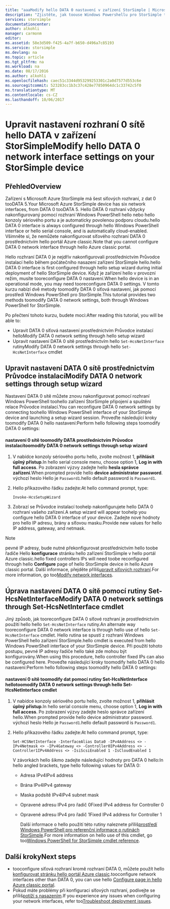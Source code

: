 ```yaml
---
title: "aaaModify hello DATA 0 nastavení v zařízení StorSimple | Microsoft Docs"
description: "Zjistěte, jak toouse Windows Powershellu pro StorSimple tooreconfigure hello síťového rozhraní DATA 0 v zařízení StorSimple."
services: storsimple
documentationcenter: 
author: alkohli
manager: carmonm
editor: 
ms.assetid: 58e3d509-f425-4a7f-b650-d496a7c85193
ms.service: storsimple
ms.devlang: na
ms.topic: article
ms.tgt_pltfrm: na
ms.workload: na
ms.date: 08/17/2016
ms.author: alkohli
ms.openlocfilehash: caec51c3344d953299253301c2a0d7577d553c6e
ms.sourcegitcommit: 523283cc1b3c37c428e77850964dc1c33742c5f0
ms.translationtype: MT
ms.contentlocale: cs-CZ
ms.lasthandoff: 10/06/2017
---
```

# <a name="modify-hello-data-0-network-interface-settings-on-your-storsimple-device"></a><span data-ttu-id="7f029-103">Upravit nastavení rozhraní 0 sítě hello DATA v zařízení StorSimple</span><span class="sxs-lookup"><span data-stu-id="7f029-103">Modify hello DATA 0 network interface settings on your StorSimple device</span></span>
## <a name="overview"></a><span data-ttu-id="7f029-104">Přehled</span><span class="sxs-lookup"><span data-stu-id="7f029-104">Overview</span></span>
<span data-ttu-id="7f029-105">Zařízení s Microsoft Azure StorSimple má šest síťových rozhraní, z dat 0 tooDATA 5.</span><span class="sxs-lookup"><span data-stu-id="7f029-105">Your Microsoft Azure StorSimple device has six network interfaces, from DATA 0 tooDATA 5.</span></span> <span data-ttu-id="7f029-106">Hello DATA 0 rozhraní vždycky nakonfigurovaný pomocí rozhraní Windows PowerShell hello nebo hello konzoly sériového portu a je automaticky povolenou podporu cloudu.</span><span class="sxs-lookup"><span data-stu-id="7f029-106">hello DATA 0 interface is always configured through hello Windows PowerShell interface or hello serial console, and is automatically cloud-enabled.</span></span> <span data-ttu-id="7f029-107">Všimněte si, že nemůžete nakonfigurovat síťového rozhraní DATA 0 prostřednictvím hello portál Azure classic.</span><span class="sxs-lookup"><span data-stu-id="7f029-107">Note that you cannot configure DATA 0 network interface through hello Azure classic portal.</span></span> 

<span data-ttu-id="7f029-108">Hello rozhraní DATA 0 je nejdřív nakonfigurovali prostřednictvím Průvodce instalací hello během počátečního nasazení zařízení StorSimple hello.</span><span class="sxs-lookup"><span data-stu-id="7f029-108">hello DATA 0 interface is first configured through hello setup wizard during initial deployment of hello StorSimple device.</span></span> <span data-ttu-id="7f029-109">Když je zařízení hello v provozní režim, musíte tooreconfigure DATA 0 nastavení.</span><span class="sxs-lookup"><span data-stu-id="7f029-109">When hello device is in an operational mode, you may need tooreconfigure DATA 0 settings.</span></span> <span data-ttu-id="7f029-110">V tomto kurzu nabízí dvě metody toomodify DATA 0 síťová nastavení, jak pomocí prostředí Windows PowerShell pro StorSimple.</span><span class="sxs-lookup"><span data-stu-id="7f029-110">This tutorial provides two methods toomodify DATA 0 network settings, both through Windows PowerShell for StorSimple.</span></span>

<span data-ttu-id="7f029-111">Po přečtení tohoto kurzu, budete moci:</span><span class="sxs-lookup"><span data-stu-id="7f029-111">After reading this tutorial, you will be able to:</span></span>

* <span data-ttu-id="7f029-112">Upravit DATA 0 síťová nastavení prostřednictvím Průvodce instalací hello</span><span class="sxs-lookup"><span data-stu-id="7f029-112">Modify DATA 0 network setting through hello setup wizard</span></span>
* <span data-ttu-id="7f029-113">Upravit nastavení DATA 0 sítě prostřednictvím hello `Set-HcsNetInterface` rutiny</span><span class="sxs-lookup"><span data-stu-id="7f029-113">Modify DATA 0 network settings through hello `Set-HcsNetInterface` cmdlet</span></span>

## <a name="modify-data-0-network-settings-through-setup-wizard"></a><span data-ttu-id="7f029-114">Upravit nastavení DATA 0 sítě prostřednictvím Průvodce instalací</span><span class="sxs-lookup"><span data-stu-id="7f029-114">Modify DATA 0 network settings through setup wizard</span></span>
<span data-ttu-id="7f029-115">Nastavení DATA 0 sítě můžete znovu nakonfigurovat pomocí rozhraní Windows PowerShell toohello zařízení StorSimple připojení a spuštění relace Průvodce instalací.</span><span class="sxs-lookup"><span data-stu-id="7f029-115">You can reconfigure DATA 0 network settings by connecting toohello Windows PowerShell interface of your StorSimple device and launching a setup wizard session.</span></span> <span data-ttu-id="7f029-116">Proveďte následující kroky toomodify DATA 0 hello nastavení:</span><span class="sxs-lookup"><span data-stu-id="7f029-116">Perform hello following steps toomodify DATA 0 settings:</span></span>

#### <a name="toomodify-data-0-network-settings-through-setup-wizard"></a><span data-ttu-id="7f029-117">nastavení 0 sítě toomodify DATA prostřednictvím Průvodce instalací</span><span class="sxs-lookup"><span data-stu-id="7f029-117">toomodify DATA 0 network settings through setup wizard</span></span>
1. <span data-ttu-id="7f029-118">V nabídce konzoly sériového portu hello, zvolte možnost 1, **přihlásit úplný přístup**.</span><span class="sxs-lookup"><span data-stu-id="7f029-118">In hello serial console menu, choose option 1, **Log in with full access**.</span></span> <span data-ttu-id="7f029-119">Po zobrazení výzvy zadejte hello **hesla správce zařízení**.</span><span class="sxs-lookup"><span data-stu-id="7f029-119">When prompted provide hello **device administrator password**.</span></span> <span data-ttu-id="7f029-120">výchozí heslo Hello je `Password1`.</span><span class="sxs-lookup"><span data-stu-id="7f029-120">hello default password is `Password1`.</span></span>
2. <span data-ttu-id="7f029-121">Hello příkazového řádku zadejte:</span><span class="sxs-lookup"><span data-stu-id="7f029-121">At hello command prompt, type:</span></span>
   
    `Invoke-HcsSetupWizard`
3. <span data-ttu-id="7f029-122">Zobrazí se Průvodce instalací toohelp nakonfigurujete hello DATA 0 rozhraní vašeho zařízení.</span><span class="sxs-lookup"><span data-stu-id="7f029-122">A setup wizard will appear toohelp you configure hello DATA 0 interface of your device.</span></span> <span data-ttu-id="7f029-123">Zadejte nové hodnoty pro hello IP adresu, brány a síťovou masku.</span><span class="sxs-lookup"><span data-stu-id="7f029-123">Provide new values for hello IP address, gateway, and netmask.</span></span>

> [!NOTE]
> <span data-ttu-id="7f029-124">pevné IP adresy, bude nutné překonfigurovat prostřednictvím hello toobe řadiče Hello **konfigurace** stránku hello zařízení StorSimple v hello portál Azure classic.</span><span class="sxs-lookup"><span data-stu-id="7f029-124">hello fixed controllers IPs will need toobe reconfigured through hello **Configure** page of hello StorSimple device in hello Azure classic portal.</span></span> <span data-ttu-id="7f029-125">Další informace, přejděte příliš[upravit síťových rozhraní](storsimple-modify-device-config.md#modify-network-interfaces).</span><span class="sxs-lookup"><span data-stu-id="7f029-125">For more information, go too[Modify network interfaces](storsimple-modify-device-config.md#modify-network-interfaces).</span></span>
> 
> 

## <a name="modify-data-0-network-settings-through-set-hcsnetinterface-cmdlet"></a><span data-ttu-id="7f029-126">Úprava nastavení DATA 0 sítě pomocí rutiny Set-HcsNetInterface</span><span class="sxs-lookup"><span data-stu-id="7f029-126">Modify DATA 0 network settings through Set-HcsNetInterface cmdlet</span></span>
<span data-ttu-id="7f029-127">Jiný způsob, jak tooreconfigure DATA 0 síťové rozhraní je prostřednictvím použití hello hello `Set-HcsNetInterface` rutiny.</span><span class="sxs-lookup"><span data-stu-id="7f029-127">An alternate way tooreconfigure DATA 0 network interface is through hello use of  hello `Set-HcsNetInterface` cmdlet.</span></span> <span data-ttu-id="7f029-128">Hello rutina se spustí z rozhraní Windows PowerShell hello zařízení StorSimple.</span><span class="sxs-lookup"><span data-stu-id="7f029-128">hello cmdlet is executed from hello Windows PowerShell interface of your StorSimple device.</span></span> <span data-ttu-id="7f029-129">Při použití tohoto postupu, pevné IP adresy řadiče hello také zde mohou být konfigurovány.</span><span class="sxs-lookup"><span data-stu-id="7f029-129">When using this procedure, hello controller fixed IPs can also be configured here.</span></span> <span data-ttu-id="7f029-130">Proveďte následující kroky toomodify hello DATA 0 hello nastavení:</span><span class="sxs-lookup"><span data-stu-id="7f029-130">Perform hello following steps toomodify hello DATA 0 settings:</span></span> 

#### <a name="toomodify-data-0-network-settings-through-hello-set-hcsnetinterface-cmdlet"></a><span data-ttu-id="7f029-131">nastavení 0 sítě toomodify dat pomocí rutiny Set-HcsNetInterface hello</span><span class="sxs-lookup"><span data-stu-id="7f029-131">toomodify DATA 0 network settings through hello Set-HcsNetInterface cmdlet</span></span>
1. <span data-ttu-id="7f029-132">V nabídce konzoly sériového portu hello, zvolte možnost 1, **přihlásit úplný přístup**.</span><span class="sxs-lookup"><span data-stu-id="7f029-132">In hello serial console menu, choose option 1, **Log in with full access**.</span></span> <span data-ttu-id="7f029-133">Po zobrazení výzvy zadejte heslo správce zařízení hello.</span><span class="sxs-lookup"><span data-stu-id="7f029-133">When prompted provide hello device administrator password.</span></span> <span data-ttu-id="7f029-134">výchozí heslo Hello je `Password1`.</span><span class="sxs-lookup"><span data-stu-id="7f029-134">hello default password is `Password1`.</span></span>
2. <span data-ttu-id="7f029-135">Hello příkazového řádku zadejte:</span><span class="sxs-lookup"><span data-stu-id="7f029-135">At hello command prompt, type:</span></span>
   
    `Set-HCSNetInterface -InterfaceAlias Data0 -IPv4Address <> -IPv4Netmask <> -IPv4Gateway <> -Controller0IPv4Address <> -Controller1IPv4Address <> -IsiScsiEnabled 1 -IsCloudEnabled 1`
   
    <span data-ttu-id="7f029-136">V závorkách hello šikmo zadejte následující hodnoty pro DATA 0 hello:</span><span class="sxs-lookup"><span data-stu-id="7f029-136">In hello angled brackets, type hello following values for DATA 0:</span></span>
   
   * <span data-ttu-id="7f029-137">Adresa IPv4</span><span class="sxs-lookup"><span data-stu-id="7f029-137">IPv4 address</span></span>
   * <span data-ttu-id="7f029-138">Brána IPv4</span><span class="sxs-lookup"><span data-stu-id="7f029-138">IPv4 gateway</span></span>
   * <span data-ttu-id="7f029-139">Maska podsítě IPv4</span><span class="sxs-lookup"><span data-stu-id="7f029-139">IPv4 subnet mask</span></span>
   * <span data-ttu-id="7f029-140">Opravené adresu IPv4 pro řadič 0</span><span class="sxs-lookup"><span data-stu-id="7f029-140">Fixed IPv4 address for Controller 0</span></span>
   * <span data-ttu-id="7f029-141">Opravené adresu IPv4 pro řadič 1</span><span class="sxs-lookup"><span data-stu-id="7f029-141">Fixed IPv4 address for Controller 1</span></span>
     
     <span data-ttu-id="7f029-142">Další informace o hello použití této rutiny naleznete příliš[prostředí Windows PowerShell pro referenční informace o rutinách StorSimple](https://technet.microsoft.com/library/dn688161.aspx).</span><span class="sxs-lookup"><span data-stu-id="7f029-142">For more information on hello use of this cmdlet, go too[Windows PowerShell for StorSimple cmdlet reference](https://technet.microsoft.com/library/dn688161.aspx).</span></span>

## <a name="next-steps"></a><span data-ttu-id="7f029-143">Další kroky</span><span class="sxs-lookup"><span data-stu-id="7f029-143">Next steps</span></span>
* <span data-ttu-id="7f029-144">tooconfigure síťová rozhraní kromě rozhraní DATA 0, můžete použít hello [konfigurovat stránku hello portál Azure classic](storsimple-modify-device-config.md).</span><span class="sxs-lookup"><span data-stu-id="7f029-144">tooconfigure network interfaces other than DATA 0, you can use hello [Configure page in hello Azure classic portal](storsimple-modify-device-config.md).</span></span> 
* <span data-ttu-id="7f029-145">Pokud máte problémy při konfiguraci síťových rozhraní, podívejte se příliš[potíží s nasazením](storsimple-troubleshoot-deployment.md).</span><span class="sxs-lookup"><span data-stu-id="7f029-145">If you experience any issues when configuring your network interfaces, refer too[Troubleshoot deployment issues](storsimple-troubleshoot-deployment.md).</span></span>

